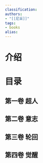 ```yaml
---
classification: 
authors: 
- "[[尼采]]"
tags:
- books 
alias:
---
```

# 介绍
# 目录
## 第一卷 超人
## 第二卷 意志
## 第三卷 轮回
## 第四卷 觉醒


